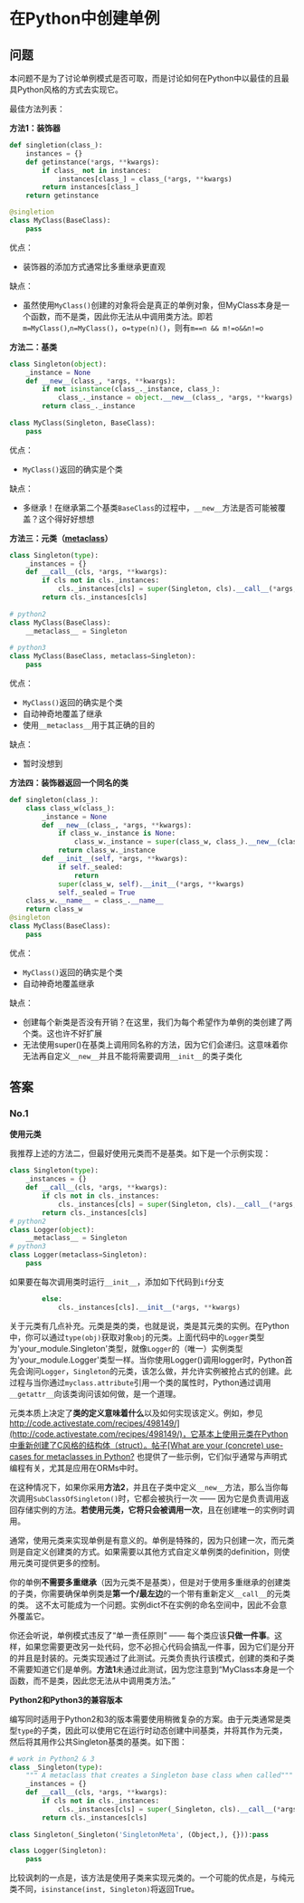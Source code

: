 # 在Python中创建单例

## 问题

本问题不是为了讨论单例模式是否可取，而是讨论如何在Python中以最佳的且最具Python风格的方式去实现它。

最佳方法列表：

**方法1：装饰器**

```python
def singletion(class_):
    instances = {}
    def getinstance(*args, **kwargs):
        if class_ not in instances:
            instances[class_] = class_(*args, **kwargs)
        return instances[class_]
    return getinstance

@singletion
class MyClass(BaseClass):
    pass
```

优点：

* 装饰器的添加方式通常比多重继承更直观

缺点：

* 虽然使用`MyClass()`创建的对象将会是真正的单例对象，但MyClass本身是一个函数，而不是类，因此你无法从中调用类方法。即若`m=MyClass()`,`n=MyClass()`，`o=type(n)()`，则有`m==n && m!=o&&n!=o`

**方法二：基类**

```python
class Singleton(object):
    _instance = None
    def __new__(class_, *args, **kwargs):
        if not isinstance(class_._instance, class_):
            class_._instance = object.__new__(class_, *args, **kwargs)
        return class_._instance
    
class MyClass(Singleton, BaseClass):
    pass
```

优点：

* `MyClass()`返回的确实是个类

缺点：

* 多继承！在继承第二个基类`BaseClass`的过程中，`__new__`方法是否可能被覆盖？这个得好好想想

**方法三：元类（[metaclass](https://stackoverflow.com/questions/100003/what-are-metaclasses-in-python)）**

```python
class Singleton(type):
    _instances = {}
    def __call__(cls, *args, **kwargs):
        if cls not in cls._instances:
            cls._instances[cls] = super(Singleton, cls).__call__(*args, **kwargs)
        return cls._instances[cls]
    
# python2
class MyClass(BaseClass):
    __metaclass__ = Singleton
    
# python3
class MyClass(BaseClass, metaclass=Singleton):
    pass
```

优点：

* `MyClass()`返回的确实是个类
* 自动神奇地覆盖了继承
* 使用`__metaclass__`用于其正确的目的

缺点：

* 暂时没想到

**方法四：装饰器返回一个同名的类**

```python
def singleton(class_):
    class class_w(class_):
        _instance = None
        def __new__(class_, *args, **kwargs):
            if class_w._instance is None:
                class_w._instance = super(class_w, class_).__new__(class_, *args, **kwargs)
            return class_w._instance
        def __init__(self, *args, **kwargs):
            if self._sealed:
                return
            super(class_w, self).__init__(*args, **kwargs)
            self._sealed = True
    class_w.__name__ = class_.__name__
    return class_w
@singleton
class MyClass(BaseClass):
    pass
```

优点：

* `MyClass()`返回的确实是个类
* 自动神奇地覆盖继承

缺点：

* 创建每个新类是否没有开销？在这里，我们为每个希望作为单例的类创建了两个类。这也许不好扩展
* 无法使用super()在基类上调用同名称的方法，因为它们会递归。这意味着你无法再自定义`__new__`并且不能将需要调用`__init__`的类子类化

## 答案

### No.1

**使用元类**

我推荐上述的方法二，但最好使用元类而不是基类。如下是一个示例实现：

```python
class Singleton(type):
    _instances = {}
    def __call__(cls, *args, **kwargs):
        if cls not in cls._instances:
            cls._instances[cls] = super(Singleton, cls).__call__(*args, **kwargs)
        return cls._instances[cls]
# python2    
class Logger(object):
    __metaclass__ = Singleton
# python3
class Logger(metaclass=Singleton):
    pass
```

如果要在每次调用类时运行`__init__`，添加如下代码到`if`分支

```python
        else:
            cls._instances[cls].__init__(*args, **kwargs)
```

关于元类有几点补充。元类是类的类，也就是说，类是其元类的实例。在Python中，你可以通过`type(obj)`获取对象`obj`的元类。上面代码中的`Logger`类型为'your_module.Singleton'类型，就像`Logger`的（唯一）实例类型为'your_module.Logger'类型一样。当你使用Logger()调用logger时，Python首先会询问`Logger`，`Singleton`的元类，该怎么做，并允许实例被抢占式的创建。此过程与当你通过`myclass.attribute`引用一个类的属性时，Python通过调用`__getattr__`向该类询问该如何做，是一个道理。

元类本质上决定了**类的定义意味着什么**以及如何实现该定义。例如，参见[http://code.activestate.com/recipes/498149/](http://code.activestate.com/recipes/498149/)，它基本上使用元类在Python中重新创建了C风格的结构体（struct）。帖子[What are your (concrete) use-cases for metaclasses in Python?](https://stackoverflow.com/questions/392160/what-are-your-concrete-use-cases-for-metaclasses-in-python) 也提供了一些示例，它们似乎通常与声明式编程有关，尤其是应用在ORMs中时。

在这种情况下，如果你采用**方法2**，并且在子类中定义`__new__`方法，那么当你每次调用`SubClassOfSingleton()`时，它都会被执行一次 —— 因为它是负责调用返回存储实例的方法。**若使用元类，它将只会被调用一次**，且在创建唯一的实例时调用。

通常，使用元类来实现单例是有意义的。单例是特殊的，因为只创建一次，而元类则是自定义创建类的方式。如果需要以其他方式自定义单例类的definition，则使用元类可提供更多的控制。

你的单例**不需要多重继承**（因为元类不是基类），但是对于使用多重继承的创建类的子类，你需要确保单例类是**第一个/最左边**的一个带有重新定义`__call__`的元类的类。 这不太可能成为一个问题。实例dict不在实例的命名空间中，因此不会意外覆盖它。

你还会听说，单例模式违反了“单一责任原则” —— 每个类应该**只做一件事**。这样，如果您需要更改另一处代码，您不必担心代码会搞乱一件事，因为它们是分开的并且是封装的。元类实现通过了此测试。元类负责执行该模式，创建的类和子类不需要知道它们是单例。**方法1**未通过此测试，因为您注意到“MyClass本身是一个函数，而不是类，因此您无法从中调用类方法。”

**Python2和Python3的兼容版本**

编写同时适用于Python2和3的版本需要使用稍微复杂的方案。由于元类通常是类型`type`的子类，因此可以使用它在运行时动态创建中间基类，并将其作为元类，然后将其用作公共Singleton基类的基类。如下图：

```python
# work in Python2 & 3
class _Singleton(type):
    """ A metaclass that creates a Singleton base class when called"""
    _instances = {}
    def __call__(cls, *args, **kwargs):
        if cls not in cls._instances:
            cls._instances[cls] = super(_Singleton, cls).__call__(*args, **kwargs)
        return cls._instances[cls]
    
class Singleton(_Singleton('SingletonMeta', (Object,), {})):pass

class Logger(Singleton):
    pass
```

比较讽刺的一点是，该方法是使用子类来实现元类的。一个可能的优点是，与纯元类不同，`isinstance(inst, Singleton)`将返回True。



